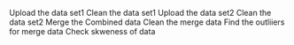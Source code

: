 Upload the data set1
Clean the data set1
Upload the data set2
Clean the data set2
Merge the Combined data
Clean the merge data
Find the outliiers for merge data
Check skweness of data
